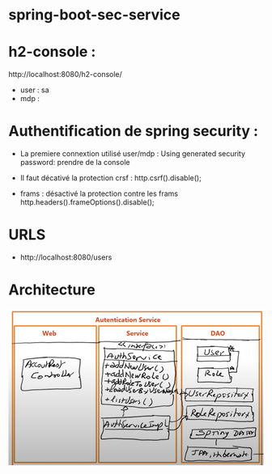 # spring-boot-sec-service

# h2-console :
http://localhost:8080/h2-console/
- user : sa
- mdp  : 

# Authentification de spring security :
- La premiere connextion utilisé user/mdp : Using generated security password: prendre de la console

- Il faut décativé la protection crsf :
http.csrf().disable();

- frams : désactivé la protection contre les frams
http.headers().frameOptions().disable();
# URLS 
- http://localhost:8080/users

# Architecture 
![imgs/arch.PNG.png](imgs/arch.PNG)


